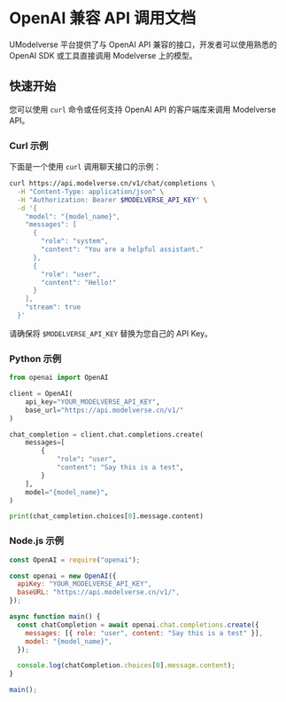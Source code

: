 # OpenAI 兼容 API 调用文档

UModelverse 平台提供了与 OpenAI API 兼容的接口，开发者可以使用熟悉的 OpenAI SDK 或工具直接调用 Modelverse 上的模型。

## 快速开始

您可以使用 `curl` 命令或任何支持 OpenAI API 的客户端库来调用 Modelverse API。

### Curl 示例

下面是一个使用 `curl` 调用聊天接口的示例：

```bash
curl https://api.modelverse.cn/v1/chat/completions \
  -H "Content-Type: application/json" \
  -H "Authorization: Bearer $MODELVERSE_API_KEY" \
  -d '{
    "model": "{model_name}",
    "messages": [
      {
        "role": "system",
        "content": "You are a helpful assistant."
      },
      {
        "role": "user",
        "content": "Hello!"
      }
    ],
    "stream": true
  }'
```

请确保将 `$MODELVERSE_API_KEY` 替换为您自己的 API Key。

### Python 示例

```python
from openai import OpenAI

client = OpenAI(
    api_key="YOUR_MODELVERSE_API_KEY",
    base_url="https://api.modelverse.cn/v1/"
)

chat_completion = client.chat.completions.create(
    messages=[
        {
            "role": "user",
            "content": "Say this is a test",
        }
    ],
    model="{model_name}",
)

print(chat_completion.choices[0].message.content)
```

### Node.js 示例

```javascript
const OpenAI = require("openai");

const openai = new OpenAI({
  apiKey: "YOUR_MODELVERSE_API_KEY",
  baseURL: "https://api.modelverse.cn/v1/",
});

async function main() {
  const chatCompletion = await openai.chat.completions.create({
    messages: [{ role: "user", content: "Say this is a test" }],
    model: "{model_name}",
  });

  console.log(chatCompletion.choices[0].message.content);
}

main();
```
